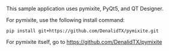 This sample application uses pymixite, PyQt5, and QT Designer.

For pymixite, use the following install command:

    pip install git+https://github.com/DenalidTX/pymixite.git
    
For pymixite itself, go to https://github.com/DenalidTX/pymixite
